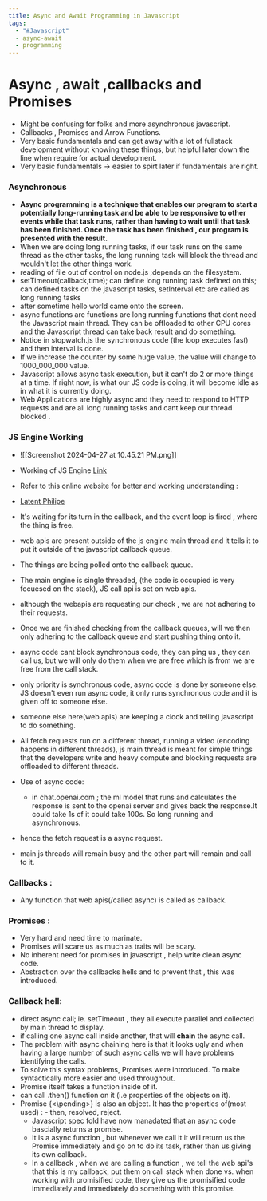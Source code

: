 ```yaml
---
title: Async and Await Programming in Javascript
tags:
  - "#Javascript"
  - async-await
  - programming
---
```

# Async , await ,callbacks and Promises
- Might be confusing for folks and more asynchronous javascript.
- Callbacks , Promises and Arrow Functions.
- Very basic fundamentals and can get away with a lot of fullstack development without knowing these things, but helpful later down the line when require for actual development.
- Very basic fundamentals -> easier to spirt later if fundamentals are right.
### Asynchronous 

- **Async programming is a technique that enables our program to start a potentially long-running task and be able to be responsive to other events while that task runs, rather than having to wait until that task has been finished. Once the task has been finished , our program is presented with the result.**
- When we are doing long running tasks, if our task runs on the same thread as the other tasks, the long running task will block the thread and wouldn't let the other things work.
- reading of file out of control on node.js ;depends on the filesystem.
- setTimeout(callback,time); can define long running task defined on this; can defined tasks on the javascript tasks, setInterval etc are called as long running tasks 
- after sometime hello world came onto the screen.
- async functions are functions are long running functions that dont need the Javascript  main thread. They can be offloaded to other CPU cores and the Javascript thread can take back result and do something.
- Notice in stopwatch.js the synchronous code (the loop executes fast) and then interval is done.
- If we increase the counter by some huge value, the value will change to 1000_000_000 value.
- Javascript allows async task execution, but it can't do 2 or more things at a time. If right now, is what our JS code is doing, it will become idle as in what it is currently doing.
- Web Applications are highly async and they need to respond to HTTP requests and are all long running tasks and cant keep our thread blocked .

### JS Engine Working 
- ![[Screenshot 2024-04-27 at 10.45.21 PM.png]]


- Working of JS Engine  [Link](./jsengine.excalidraw)
- Refer to this online website for better and working understanding : 
- [Latent Philipe](http://latentflip.com/loupe/?code=JC5vbignYnV0dG9uJywgJ2NsaWNrJywgZnVuY3Rpb24gb25DbGljaygpIHsKICAgIHNldFRpbWVvdXQoZnVuY3Rpb24gdGltZXIoKSB7CiAgICAgICAgY29uc29sZS5sb2coJ1lvdSBjbGlja2VkIHRoZSBidXR0b24hJyk7ICAgIAogICAgfSwgMjAwMCk7Cn0pOwoKY29uc29sZS5sb2coIkhpISIpOwoKc2V0VGltZW91dChmdW5jdGlvbiB0aW1lb3V0KCkgewogICAgY29uc29sZS5sb2coIkNsaWNrIHRoZSBidXR0b24hIik7Cn0sIDUwMDApOwoKY29uc29sZS5sb2coIldlbGNvbWUgdG8gbG91cGUuIik7!!!PGJ1dHRvbj5DbGljayBtZSE8L2J1dHRvbj4%3D)
- It's waiting for its turn in the callback, and the event loop is fired , where the thing is free. 
- web apis are present outside of the js engine main thread and it tells it to put it outside of the javascript callback queue.
- The things are being polled onto the callback queue.
- The main engine is single threaded, (the code is occupied is very focuesed on the stack), JS call api is set on web apis.
- although the webapis are requesting our check , we are not adhering to their requests.
- Once we are finished checking from the callback queues, will we then only adhering to the callback queue and start pushing thing onto it.
-  async code cant block synchronous code, they can ping us , they can call us, but we will only do them when we are free which is from we are free from the call stack.
- only priority is synchronous code, async code is done by someone else. JS doesn't even run async code, it only runs synchronous code and it is given off to someone else.
- someone else here(web apis) are keeping a clock and telling javascript to do something.
- All fetch requests run on a different thread, running a video (encoding happens in different threads), js main thread is meant for simple things that the developers write and heavy compute and blocking requests are offloaded to different threads.
- Use of async code:
  - in chat.openai.com ; the ml model that runs and calculates the response is sent to the openai server and gives back the response.It could take 1s of it could take 100s. So long running and asynchronous.
- hence the fetch request is a async request. 
- main js threads will remain busy and the other part will remain and call to it.
### Callbacks :
- Any function that web apis(/called async) is called as callback.
### Promises :
- Very hard and need time to marinate.
- Promises will scare us as much as traits will be scary.
- No inherent need for promises in javascript , help write clean async code. 
- Abstraction over the callbacks hells and to prevent that , this was introduced. 
### Callback hell:
  - direct async call; ie. setTimeout , they all execute parallel and collected by main thread to display.
  - if calling one async call inside another, that will **chain** the async call.
  - The problem with async chaining here is that it looks ugly and when having a large number of such async calls we will have problems identifying the calls.
  - To solve this syntax problems, Promises were introduced. To make syntactically more easier and used throughout. 
  - Promise itself takes a function inside of it.
  - can call .then() function on it (i.e properties of the objects on it).
- Promise {<\pending>} is also an object. It has the properties of(most used) : - then, resolved, reject.
  - Javascript spec fold have now manadated that an async code bascially returns a promise.
  - It is a async function , but whenever we call it it will return us the Promise immediately and go on to do its task, rather than us giving its own callback.
  - In a callback , when we are calling a function , we tell the web api's that this is my callback, put them on call stack when done vs. when working with promisified code, they give us the promisified code immediately and immediately do something with this promise.
